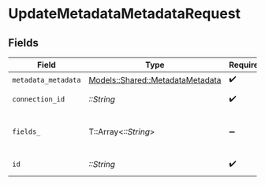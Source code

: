 # UpdateMetadataMetadataRequest


## Fields

| Field                                                                       | Type                                                                        | Required                                                                    | Description                                                                 |
| --------------------------------------------------------------------------- | --------------------------------------------------------------------------- | --------------------------------------------------------------------------- | --------------------------------------------------------------------------- |
| `metadata_metadata`                                                         | [Models::Shared::MetadataMetadata](../../models/shared/metadatametadata.md) | :heavy_check_mark:                                                          | N/A                                                                         |
| `connection_id`                                                             | *::String*                                                                  | :heavy_check_mark:                                                          | ID of the connection                                                        |
| `fields_`                                                                   | T::Array<*::String*>                                                        | :heavy_minus_sign:                                                          | Comma-delimited fields to return                                            |
| `id`                                                                        | *::String*                                                                  | :heavy_check_mark:                                                          | ID of the Metadata                                                          |